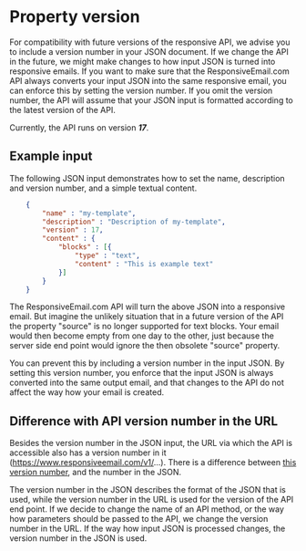 # Property version

For compatibility with future versions of the responsive API, we advise
you to include a version number in your JSON document. If we change the
API in the future, we might make changes to how input
JSON is turned into responsive emails. If you want to make sure that the ResponsiveEmail.com
API always converts your input JSON into the same responsive email, you can enforce this by setting the version number.
If you omit the version number, the API will assume that your JSON
input is formatted according to the latest version of the API.

Currently, the API runs on version ***17***.

## Example input

The following JSON input demonstrates how to set the name, description
and version number, and a simple textual content.
````json
    {
        "name" : "my-template",
        "description" : "Description of my-template",
        "version" : 17,
        "content" : {
            "blocks" : [{
                "type" : "text",
                "content" : "This is example text"
            }]
        }
    }
````
The ResponsiveEmail.com API will turn the above JSON into a responsive email.
But imagine the unlikely situation that in a future version of the API
the property "source" is no longer supported for text blocks. Your email
would then become empty from one day to the other, just because the server
side end point would ignore the then obsolete "source" property.

You can prevent this by including a version number in the
input JSON. By setting this version number, you enforce that the input
JSON is always converted into the same output email, and that changes
to the API do not affect the way how your email is created.


## Difference with API version number in the URL

Besides the version number in the JSON input, the URL via which the
API is accessible also has a version number in it (https://www.responsiveemail.com/v1/...).
There is a difference between <a href="/support/api/versions">this version
number</a>, and the number in the JSON.

The version number in the JSON describes the format of the JSON that is
used, while the version number in the URL is used for the version of the
API end point. If we decide to change the name of an API method, or the
way how parameters should be passed to the API, we change the version number
in the URL. If the way how input JSON is processed changes, the version
number in the JSON is used.
